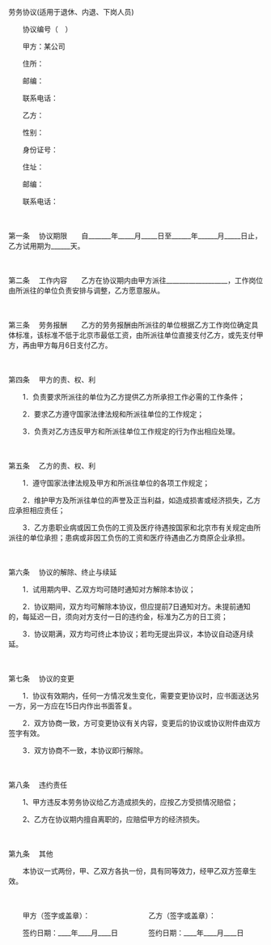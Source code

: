



劳务协议(适用于退休、内退、下岗人员)



 

　　协议编号（　）　　

　　甲方：某公司　　

　　住所：　　

　　邮编：　　

　　联系电话：　　

　　乙方：　　　　　 

　　性别：　　　　　

　　身份证号：　　

　　住址：　　

　　邮编：　　

　　联系电话：

　　

第一条
　协议期限　　自_______年_____月_____日至______年______月_____日止，乙方试用期为______天。

　　

第二条
　工作内容　　乙方在协议期内由甲方派往___________________，工作岗位由所派往的单位负责安排与调整，乙方愿意服从。

　　

第三条
　劳务报酬　　乙方的劳务报酬由所派往的单位根据乙方工作岗位确定具体标准，该标准不低于北京市最低工资，由所派往单位直接支付乙方，或先支付甲方，再由甲方每月6日支付乙方。

　　

第四条
　甲方的责、权、利　　

　　1．负责要求所派往的单位为乙方提供乙方所承担工作必需的工作条件；　　

　　2．要求乙方遵守国家法律法规和所派往单位的工作规定；　　

　　3．负责对乙方违反甲方和所派往单位工作规定的行为作出相应处理。

　　

第五条
　乙方的责、权、利　　

　　1．遵守国家法律法规及甲方和所派往单位的各项工作规定；　　

　　2．维护甲方及所派往单位的声誉及正当利益，如造成损害或经济损失，乙方应承担相应责任；　　

　　3．乙方患职业病或因工负伤的工资及医疗待遇按国家和北京市有关规定由所派往的单位承担；患病或非因工负伤的工资和医疗待遇由乙方商原企业承担。

　　

第六条
　协议的解除、终止与续延　　

　　1．试用期内甲、乙双方均可随时通知对方解除本协议；　　

　　2．协议期间，双方均可解除本协议，但应提前7日通知对方。未提前通知的，每延迟一日，须向对方支付一日的违约金，标准为乙方的日工资；　　

　　3．协议期满，双方均可终止本协议；若均无提出异议，本协议自动逐月续延。

　　

第七条
　协议的变更　　

　　1．协议有效期内，任何一方情况发生变化，需要变更协议时，应书面送达另一方，另一方应在15日内作出书面答复。　　

　　2．双方协商一致，方可变更协议有关内容，变更后的协议或协议附件由双方签字有效。　　

　　3．双方协商不一致，本协议即行解除。

　　

第八条
　违约责任　　

　　1、甲方违反本劳务协议给乙方造成损失的，应按乙方受损情况赔偿；　　

　　2、乙方在协议期内擅自离职的，应赔偿甲方的经济损失。

　　

第九条
　其他　　

　　本协议一式两份，甲、乙双方各执一份，具有同等效力，经甲乙双方签章生效。

　　

　　甲方（签字或盖章）：　　　　　　　　 乙方（签字或盖章）：　　

　　签约日期：____年____月____日　　　　 签约日期：____年____月____日